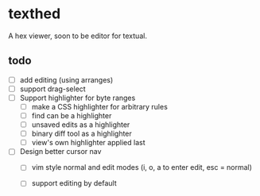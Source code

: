 # texthed

A hex viewer, soon to be editor for textual.

## todo

- [ ] add editing (using arranges)
- [ ] support drag-select
- [ ] Support highlighter for byte ranges
  - [ ] make a CSS highlighter for arbitrary rules
  - [ ] find can be a highlighter
  - [ ] unsaved edits as a highlighter
  - [ ] binary diff tool as a highlighter
  - [ ] view's own highlighter applied last
- [ ] Design better cursor nav
  - [ ] vim style normal and edit modes (i, o, a to enter edit, esc = normal)
  - [ ] support editing by default

